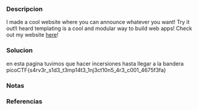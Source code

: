 ### Descripcion
I made a cool website where you can announce whatever you want! Try it out!I heard templating is a cool and modular way to build web apps! Check out my website [here](http://rescued-float.picoctf.net:49553/)!

### Solucion
en esta pagina tuvimos que hacer incersiones hasta llegar a la bandera
picoCTF{s4rv3r_s1d3_t3mp14t3_1nj3ct10n5_4r3_c001_4675f3fa}

### Notas


### Referencias